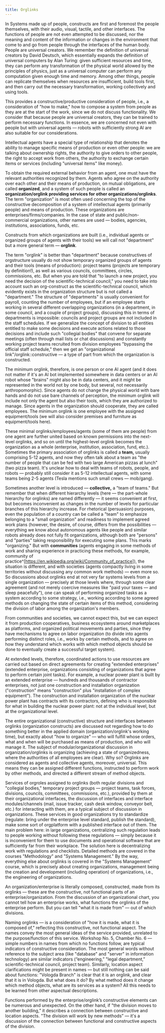 ```yaml
---
title: Orglinks
---
```


In Systems made up of people, constructs are first and foremost the people themselves, with their audio, visual, tactile, and other interfaces. The functions of people are not even attempted to be discussed, nor the meaning and content of the information or changes in the environment that come to and go from people through the interfaces of the human body. People are universal creators. We remember the definition of universal creators by David Deutsch, which essentially expands the definition of universal computers by Alan Turing: given sufficient resources and time, they can perform any transformation of the physical world allowed by the principles of physics, just as a universal computer can perform any computation given enough time and memory. Among other things, people can replicate themselves when resources are insufficient, build tools first, and then carry out the necessary transformation, working collectively and using tools.

This provides a constructive/productive consideration of people, i.e., a consideration of "how to make," how to compose a system from people as they are at the start of the work, since we do not discuss functionality. We consider that because people are universal creators, they can be trained to perform necessary functions. In essence, we are concerned not even with people but with universal agents — robots with sufficiently strong AI are also suitable for our considerations.

Intellectual agents have a special type of relationship that denotes the ability to manage specific means of production or even other people: we are talking about ownership rights, the authority to give orders to other people, the right to accept work from others, the authority to exchange certain items or services (including "universal items" like money).

To obtain the required external behavior from an agent, one must have the relevant authorities recognized by them. Agents who agree on the authority over each other and their means of production, on mutual obligations, are called **organized**, and a system of such people is called an **organization/orglink providing services for other organizations/orglinks**. The term "organization" is most often used concerning the top of the constructive decomposition of a system of intellectual agents (primarily people) and means of production. These organizations are enterprises/firms/companies. In the case of state and public/non-commercial organizations, other names are used — bodies, agencies, institutions, associations, funds, etc.

Constructs from which organizations are built (i.e., individual agents or organized groups of agents with their tools) we will call not "department" but a more general term — **orglink**.

The term "orglink" is better than "department" because constructives of orgstructure usually do not show temporary organized groups of agents and their tools (means of production): project teams (projects are temporary by definition!), as well as various councils, committees, circles, commissions, etc. But when you are told that "to launch a new project, you need the decision of the scientific-technical council," you need to take into account such an org-construct as the scientific-technical council, which evidently exists in the organization structure but is not called a "department." The structure of "departments" is usually convenient for payroll, counting the number of employees, but if an employee starts working in several different overlapping organizations (in a department, in some council, and a couple of project groups), discussing this in terms of departments is impossible: councils and project groups are not included in the staff schedules. If we generalize the concept of division to all entities entitled to make some decisions and execute actions related to those decisions and include such "collegial bodies" that convene for separate meetings (often through mail lists or chat discussions) and constantly working project teams recruited from division employees "bypassing the official staff schedule," then we get an "organizational link"/orglink::constructive — a type of part from which the organization is constructed.

The minimum orglink, therefore, is one person or one AI agent (and it does not matter if it's an AI bot implemented somewhere in data centers or an AI robot whose "brains" might also be in data centers, and it might be represented in the world not by one body, but several, not necessarily anthropomorphic). Since agents do not change the physical world with bare hands and do not use bare channels of perception, the minimum orglink will include not only the agent but also their tools, which they are authorized to manage. Since agents in the organization should cooperate, they are called employees. The minimum orglink is one employee with the assigned equipment/tools (we will also consider premises and furniture as equipment/tools here).

These minimal orglinks/employees/agents (some of them are people) from one agent are further united based on known permissions into the next-level orglinks, and so on until the highest-level orglink becomes the organization as a whole (enterprise, institution, association, fund, etc.). Sometimes the primary association of orglinks is called a **team,** usually comprising 5-12 agents, and now they often talk about a team as "the number of people that can be fed with two large American pizzas at lunch" (two pizza team). It's unclear how to deal with teams of robots, people, and robots — probably still consider it as 5-12 intellectual agents, with some teams being 2-5 agents (Tesla mentions such small crews — mob/gang).

Sometimes another level is introduced — **collective,** a "team of teams." But remember that when different hierarchy levels (here — the part-whole hierarchy for orglinks) are named differently — it seems convenient at first, but becomes inconvenient as changes in the number of levels for particular branches of this hierarchy increase. For rhetorical (persuasion) purposes, even the population of a country can be called a "team" to emphasize belonging to a "small organization" and readiness to implement agreed work plans (however, the desire, of course, differs from the possibilities — everything we know about autonomous agents like people and similar robots already does not fully fit organizations, although both are "persons" and "parties" taking responsibility for executing some plans. This marks "organizing." But with **communities** (agents engaging in some methods of work and sharing experience in practicing these methods, for example, community of practice^[<https://en.wikipedia.org/wiki/Community_of_practice>]), the situation is different, and with societies (agents compactly living in some territories without discussing any common work methods) — even more so. So discussions about orglinks end at not very far systems levels from a single organization — precisely at those levels where, through some clear agreement (and not merely coercive measures like "paid your taxes — and sleep peacefully"), one can speak of performing organized tasks as a system according to some strategy, i.e., working according to some agreed methods on changing the state of certain items of this method, considering the division of labor among the organization's members.

From communities and societies, we cannot expect this, but we can expect it from production cooperatives, business ecosystems around marketplaces as platforms, and organized political movements and parties, since they have mechanisms to agree on labor organization (to divide into agents performing distinct roles, i.e., works by certain methods, and to agree on how they understand which works with which method objects should be done to eventually create a successful target system).

At extended levels, therefore, coordinated actions to use resources are carried out based on direct agreements for creating "extended enterprises" (extended enterprise, organizations consisting of organizations that agree to perform certain joint tasks). For example, a nuclear power plant is built by an extended enterprise — hundreds and thousands of contractor enterprises, not just one construction and installation organization ("construction" means "construction" plus "installation of complex equipment"). The construction and installation organization of the nuclear power plant has contracts with its contractors, defining who is responsible for what in building the nuclear power plant: not at the individual level, but at the organizational level.

The entire organizational (constructive) structure and interfaces between orglinks (organization constructs) are discussed not regarding how to do something better in the applied domain (organization/orglink's working time), but exactly about "how to organize" — who will fulfill whose orders, what and when will be purchased as means of production, and who will manage it. The subject of modular/organizational discussion in organization/orglinks is organizing (achieving a state of organizedness, where the authorities of all employees are clear). Why so? Orglinks are considered as agents and collective agents, moreover, universal. This means they can be assigned different functions, instructed to perform work by other methods, and directed a different stream of method objects.

Services of orgroles assigned to orglinks (both regular divisions and "collegial bodies," temporary project groups — project teams, task forces, divisions, councils, committees, commissions, etc.), provided by them at their organizational interfaces, the discussion of interfaces and interface modules/channels (mail, issue tracker, cash desk window, conveyor belt, etc.) for interacting with them, are a typical subject of discussion in organizations. These services in good organizations try to standardize (regulate: bring under the enterprise level standard, publish the standard), make some sort of orgplatform with a published interface out of them. The main problem here: in large organizations, centralizing such regulation leads to people working without following these regulations — simply because it is inconvenient for them to use documents and operational software that are sufficiently far from their workplace. The solution here is decentralizing work with regulations and checklists. Detailed methods are covered in the courses "Methodology" and "Systems Management." By the way, everything else about orglinks is covered in the "Systems Management" course, which is precisely about creating organizations, management being the creation and development (including operation) of organizations, i.e., the engineering of organizations.

An organization/enterprise is literally composed, constructed, made from its orglinks — these are the constructive, not functional parts of an enterprise/organization. From the discussion of an organizational chart, you cannot tell how an enterprise works, what functions the orglinks of the enterprise perform. But you can tell "what it is made from" — out of which divisions.

Naming orglinks — is a consideration of "how it is made, what it is composed of," reflecting this constructive, not functional aspect. The names convey the most general ideas of the service provided, unrelated to the purpose/function of this service. Workshop No. 5, Chamber No. 6 — simple numbers in names from which no functions follow, are typical indicators of constructive consideration. The most general words without reference to the subject area (like "database" and "server" in information technology) are similar indicators (“engineering,” "legal department,” scientific-technical council, project team). Similarly, location aspect clarifications might be present in names — but still nothing can be said about functions: "Vologda Branch" is clear that it is an orglink, and clear that it is in Vologda. But what does it do? By what method does it change which method objects, what are its services as a system? All this needs to be learned from other aspectual descriptions.

Functions performed by the enterprise/orglink’s constructive elements can be numerous and unexpected. On the other hand, if "the division moves to another building,” it describes a connection between constructive and location aspects. "The division will work by new methods” — it's a discussion of the connection between functional and constructive aspects of the division.